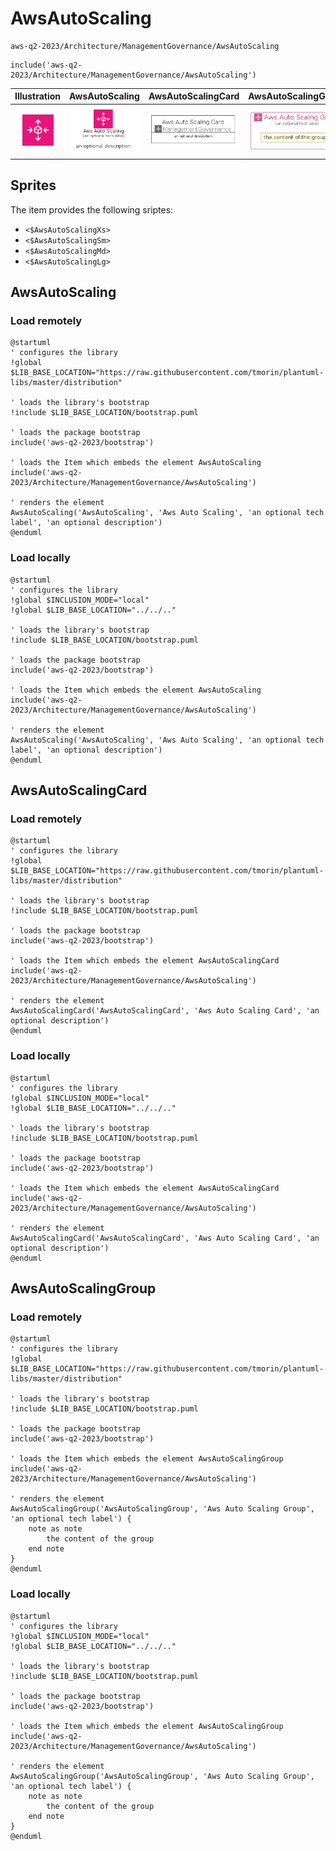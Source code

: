 # AwsAutoScaling


```text
aws-q2-2023/Architecture/ManagementGovernance/AwsAutoScaling
```

```text
include('aws-q2-2023/Architecture/ManagementGovernance/AwsAutoScaling')
```



| Illustration | AwsAutoScaling | AwsAutoScalingCard | AwsAutoScalingGroup |
| :---: | :---: | :---: | :---: |
| ![illustration for Illustration](../../../aws-q2-2023/Architecture/ManagementGovernance/AwsAutoScaling.png) | ![illustration for AwsAutoScaling](../../../aws-q2-2023/Architecture/ManagementGovernance/AwsAutoScaling.Local.png) | ![illustration for AwsAutoScalingCard](../../../aws-q2-2023/Architecture/ManagementGovernance/AwsAutoScalingCard.Local.png) | ![illustration for AwsAutoScalingGroup](../../../aws-q2-2023/Architecture/ManagementGovernance/AwsAutoScalingGroup.Local.png) |



## Sprites
The item provides the following sriptes:

- `<$AwsAutoScalingXs>`
- `<$AwsAutoScalingSm>`
- `<$AwsAutoScalingMd>`
- `<$AwsAutoScalingLg>`





## AwsAutoScaling

### Load remotely
```plantuml
@startuml
' configures the library
!global $LIB_BASE_LOCATION="https://raw.githubusercontent.com/tmorin/plantuml-libs/master/distribution"

' loads the library's bootstrap
!include $LIB_BASE_LOCATION/bootstrap.puml

' loads the package bootstrap
include('aws-q2-2023/bootstrap')

' loads the Item which embeds the element AwsAutoScaling
include('aws-q2-2023/Architecture/ManagementGovernance/AwsAutoScaling')

' renders the element
AwsAutoScaling('AwsAutoScaling', 'Aws Auto Scaling', 'an optional tech label', 'an optional description')
@enduml
```

### Load locally
```plantuml
@startuml
' configures the library
!global $INCLUSION_MODE="local"
!global $LIB_BASE_LOCATION="../../.."

' loads the library's bootstrap
!include $LIB_BASE_LOCATION/bootstrap.puml

' loads the package bootstrap
include('aws-q2-2023/bootstrap')

' loads the Item which embeds the element AwsAutoScaling
include('aws-q2-2023/Architecture/ManagementGovernance/AwsAutoScaling')

' renders the element
AwsAutoScaling('AwsAutoScaling', 'Aws Auto Scaling', 'an optional tech label', 'an optional description')
@enduml
```

## AwsAutoScalingCard

### Load remotely
```plantuml
@startuml
' configures the library
!global $LIB_BASE_LOCATION="https://raw.githubusercontent.com/tmorin/plantuml-libs/master/distribution"

' loads the library's bootstrap
!include $LIB_BASE_LOCATION/bootstrap.puml

' loads the package bootstrap
include('aws-q2-2023/bootstrap')

' loads the Item which embeds the element AwsAutoScalingCard
include('aws-q2-2023/Architecture/ManagementGovernance/AwsAutoScaling')

' renders the element
AwsAutoScalingCard('AwsAutoScalingCard', 'Aws Auto Scaling Card', 'an optional description')
@enduml
```

### Load locally
```plantuml
@startuml
' configures the library
!global $INCLUSION_MODE="local"
!global $LIB_BASE_LOCATION="../../.."

' loads the library's bootstrap
!include $LIB_BASE_LOCATION/bootstrap.puml

' loads the package bootstrap
include('aws-q2-2023/bootstrap')

' loads the Item which embeds the element AwsAutoScalingCard
include('aws-q2-2023/Architecture/ManagementGovernance/AwsAutoScaling')

' renders the element
AwsAutoScalingCard('AwsAutoScalingCard', 'Aws Auto Scaling Card', 'an optional description')
@enduml
```

## AwsAutoScalingGroup

### Load remotely
```plantuml
@startuml
' configures the library
!global $LIB_BASE_LOCATION="https://raw.githubusercontent.com/tmorin/plantuml-libs/master/distribution"

' loads the library's bootstrap
!include $LIB_BASE_LOCATION/bootstrap.puml

' loads the package bootstrap
include('aws-q2-2023/bootstrap')

' loads the Item which embeds the element AwsAutoScalingGroup
include('aws-q2-2023/Architecture/ManagementGovernance/AwsAutoScaling')

' renders the element
AwsAutoScalingGroup('AwsAutoScalingGroup', 'Aws Auto Scaling Group', 'an optional tech label') {
    note as note
        the content of the group
    end note
}
@enduml
```

### Load locally
```plantuml
@startuml
' configures the library
!global $INCLUSION_MODE="local"
!global $LIB_BASE_LOCATION="../../.."

' loads the library's bootstrap
!include $LIB_BASE_LOCATION/bootstrap.puml

' loads the package bootstrap
include('aws-q2-2023/bootstrap')

' loads the Item which embeds the element AwsAutoScalingGroup
include('aws-q2-2023/Architecture/ManagementGovernance/AwsAutoScaling')

' renders the element
AwsAutoScalingGroup('AwsAutoScalingGroup', 'Aws Auto Scaling Group', 'an optional tech label') {
    note as note
        the content of the group
    end note
}
@enduml
```

